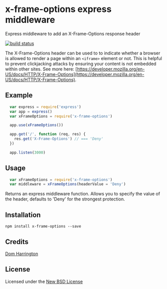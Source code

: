 # x-frame-options express middleware

Express middleware to add an X-Frame-Options response header

[![build status](https://secure.travis-ci.org/domharrington/x-frame-options.png)](http://travis-ci.org/domharrington/x-frame-options)

The X-Frame-Options header can be used to to indicate whether a browser is allowed to render a page within an `<iframe>` element or not.
This is helpful to prevent clickjacking attacks by ensuring your content is not embedded within other sites.
See more here: [https://developer.mozilla.org/en-US/docs/HTTP/X-Frame-Options](https://developer.mozilla.org/en-US/docs/HTTP/X-Frame-Options).

## Example
``` js
  var express = require('express')
  var app = express()
  var xFrameOptions = require('x-frame-options')

  app.use(xFrameOptions())

  app.get('/', function (req, res) {
    res.get('X-Frame-Options') // === 'Deny'
  })

  app.listen(3000)
```

## Usage
``` js
  var xFrameOptions = require('x-frame-options')
  var middleware = xFrameOptions(headerValue = 'Deny')
```

Returns an express middleware function. Allows you to specify the value of the header, defaults to 'Deny' for the strongest protection.

## Installation

    npm install x-frame-options --save

## Credits
[Dom Harrington](https://github.com/domharrington/)

## License
Licensed under the [New BSD License](http://opensource.org/licenses/bsd-license.php)

